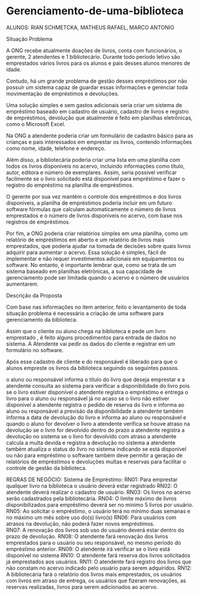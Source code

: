 # Gerenciamento-de-uma-biblioteca

ALUNOS: RIAN SCHMETCKA, MATHEUS RAFAEL,   MARCO ANTONIO 



Situação Problema



A ONG recebe atualmente doações de livros, conta com funcionários, o gerente, 2 atendentes e 1 bibliotecário. Durante todo período letivo são emprestados vários livros para os alunos e pais desses alunos menores de idade. 

Contudo, há um grande problema de gestão desses empréstimos por não possuir um sistema capaz de guardar essas informações e gerenciar toda movimentação de empréstimos e devoluções.

Uma solução simples e sem gastos adicionais seria criar um sistema de empréstimo baseado em cadastro de usuário, cadastro de livros e registro de empréstimos, devolução que atualmente é feito em planilhas eletrônicas, como o Microsoft Excel.

Na ONG a atendente poderia criar um formulário de cadastro básico para as crianças e pais interessados em emprestar os livros, contendo informações como nome, idade, telefone e endereço. 

Além disso, a bibliotecária poderia criar uma lista em uma planilha com todos os livros disponíveis no acervo, incluindo informações como título, autor, editora e número de exemplares. Assim, seria possível verificar facilmente se o livro solicitado está disponível para empréstimo e fazer o registro do empréstimo na planilha de empréstimos.

O gerente por sua vez mantém o controle dos empréstimos e dos livros disponíveis, a planilha de empréstimos poderia incluir em um futuro software fórmulas que calculam automaticamente o número de livros emprestados e o número de livros disponíveis no acervo, com base nos registros de empréstimos.

Por fim, a ONG poderia criar relatórios simples em uma planilha, como um relatório de empréstimos em aberto e um relatório de livros mais emprestados, que poderia ajudar na tomada de decisões sobre quais livros adquirir para aumentar o acervo.
Essa solução é simples, fácil de implementar e não requer investimentos adicionais em equipamentos ou software. No entanto, é importante lembrar que, como se trata de um sistema baseado em planilhas eletrônicas, a sua capacidade de gerenciamento pode ser limitada quando o acervo e o número de usuários aumentarem.





Descrição da Proposta

Com base nas informações no item anterior, feito o levantamento de toda situação problema é necessário a criação de uma software para gerenciamento da biblioteca.

Assim que o cliente ou aluno chega na biblioteca e pede um livro emprestado , é feito alguns procedimentos para entrada de dados no sistema. 
A Atendente vai pedir os dados do cliente e registrar em um formulário no software.

Após esse cadastro de cliente e do responsável é liberado para que o alunos empreste os livros da biblioteca seguindo os seguintes passos. 

o aluno ou responsável informa o título do livro que deseja emprestar e a atendente consulta ao sistema para verificar a disponibilidade do livro pois se o livro estiver disponível o atendente registra o empréstimo e entrega o livro para o aluno ou responsável já no acaso se o livro não estiver disponível a atendente registra  o pedido de reserva do livro e informa ao aluno ou responsável a previsão da disponibilidade a atendente também informa a data de devolução do livro e informa ao aluno ou responsável e quando o aluno for devolver o livro a atendente verifica se houve atraso na devolução se o livro for devolvido dentro do prazo a atendente registra a devolução no sistema   se o livro for devolvido com atraso a atendente calcula a multa devida e registra a devolução  no sistema a atendente também atualiza o status do livro no sistema indicando se está disponível ou não para empréstimo o software também deve permitir a geração de relatórios  de empréstimos e devoluções multas e reservas para facilitar o controle de gestão da biblioteca.

REGRAS DE NEGÓCIO:
Sistema de Empréstimo:
RN01: Para emprestar qualquer livro na biblioteca o usuário deverá estar registrado 
RN02: O atendente deverá realizar o cadastro de usuário. 
RN03: Os livros no acervo serão cadastrados pela bibliotecária.
RN04: O limite máximo de livros disponibilizados para empréstimo deverá ser no mínimo 5 livros por usuário.
RN05:  Ao solicitar o empréstimo, o usuário terá no mínimo duas semanas e no máximo um mês sobre uso do(s) livro(s)
RN06: Para usuários com atrasos na devolução, não poderá fazer novos empréstimos.  
RN07: A renovação dos livros sob uso do usuário deverá estar dentro do prazo de devolução.
RN08: O atendente fará renovação dos livros emprestados para o usuário ou seu responsável, no mesmo período do empréstimo anterior. 
RN09: O atendente irá verificar se o livro está disponível no sistema 
RN10: O atendente fará reserva dos livros solicitados já emprestados aos usuários.
RN11: O atendente fará registro dos livros que não constam no acervo indicado pelo usuário para serem adquiridos. 
RN12: A bibliotecária fará o relatório dos livros mais emprestados, os usuários com livros em atraso de entrega, os usuários que fizeram renovações, as reservas realizadas, livros para serem adicionados ao acervo.
